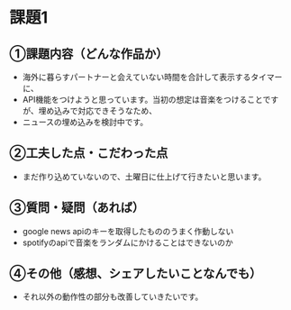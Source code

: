 # 課題1
## ①課題内容（どんな作品か）
- 海外に暮らすパートナーと会えていない時間を合計して表示するタイマーに、
- API機能をつけようと思っています。当初の想定は音楽をつけることですが、埋め込みで対応できそうなため、
- ニュースの埋め込みを検討中です。

## ②工夫した点・こだわった点
- まだ作り込めていないので、土曜日に仕上げて行きたいと思います。

## ③質問・疑問（あれば）
- google news apiのキーを取得したもののうまく作動しない
- spotifyのapiで音楽をランダムにかけることはできないのか

## ④その他（感想、シェアしたいことなんでも）
- それ以外の動作性の部分も改善していきたいです。

